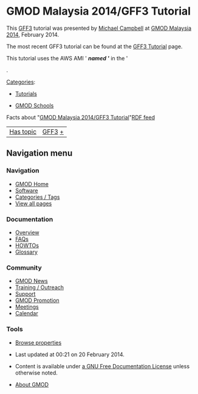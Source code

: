 



<span id="top"></span>




# <span dir="auto">GMOD Malaysia 2014/GFF3 Tutorial</span>









This [GFF3](../GFF3 "GFF3") tutorial was presented by [Michael
Campbell](../User%3AMichael_Campbell "User%3AMichael Campbell") at [GMOD
Malaysia 2014](../GMOD_Malaysia_2014.1 "GMOD Malaysia 2014"), February
2014.

The most recent GFF3 tutorial can be found at the <a
href="http://gmod.org/mediawiki/index.php?title=GFF3_Tutorial&amp;action=edit&amp;redlink=1"
class="new" title="GFF3 Tutorial (page does not exist)">GFF3
Tutorial</a> page.

This tutorial uses the AWS AMI ' ***named '*** in the '

.




[Categories](../Special%3ACategories "Special%3ACategories"):

- [Tutorials](../Category%3ATutorials "Category%3ATutorials")

- [GMOD Schools](../Category%3AGMOD_Schools "Category%3AGMOD Schools")



<span class="smwfactboxhead">Facts about
"<span class="swmfactboxheadbrowse">[GMOD Malaysia 2014/GFF3
Tutorial](../Special%3ABrowse/GMOD-20Malaysia-202014-2FGFF3-20Tutorial "Special%3ABrowse/GMOD-20Malaysia-202014-2FGFF3-20Tutorial")</span>"</span><span class="smwrdflink"><span class="rdflink">[RDF
feed](http://gmod.org/wiki/Special:ExportRDF/GMOD_Malaysia_2014/GFF3_Tutorial "Special:ExportRDF/GMOD Malaysia 2014/GFF3 Tutorial")</span></span>

|  |  |
|----|----|
| [Has topic](../Property%3AHas_topic "Property:Has topic") | [GFF3](../GFF3 "GFF3") <span class="smwsearch">[+](../Special%3ASearchByProperty/Has-20topic/GFF3 "Special%3ASearchByProperty/Has-20topic/GFF3")</span> |






## Navigation menu







<a href="../Main_Page"
style="background-image: url(../../images/GMOD-cogs.png);"
title="Visit the main page"></a>


### Navigation



- <span id="n-GMOD-Home">[GMOD Home](../Main_Page)</span>
- <span id="n-Software">[Software](../GMOD_Components)</span>
- <span id="n-Categories-.2F-Tags">[Categories /
  Tags](../Categories)</span>
- <span id="n-View-all-pages">[View all
  pages](../Special:AllPages)</span>




### Documentation



- <span id="n-Overview">[Overview](../Overview)</span>
- <span id="n-FAQs">[FAQs](../Category%3AFAQ)</span>
- <span id="n-HOWTOs">[HOWTOs](../Category%3AHOWTO)</span>
- <span id="n-Glossary">[Glossary](../Glossary)</span>




### Community



- <span id="n-GMOD-News">[GMOD News](../GMOD_News)</span>
- <span id="n-Training-.2F-Outreach">[Training /
  Outreach](../Training_and_Outreach)</span>
- <span id="n-Support">[Support](../Support)</span>
- <span id="n-GMOD-Promotion">[GMOD Promotion](../GMOD_Promotion)</span>
- <span id="n-Meetings">[Meetings](../Meetings)</span>
- <span id="n-Calendar">[Calendar](../Calendar)</span>




### Tools

- <span id="t-smwbrowselink"><a href="../Special%3ABrowse/GMOD_Malaysia_2014-2FGFF3_Tutorial"
  rel="smw-browse">Browse properties</a></span>



- <span id="footer-info-lastmod">Last updated at 00:21 on 20 February
  2014.</span>
<!-- - <span id="footer-info-viewcount">6,271 page views.</span> -->
- <span id="footer-info-copyright">Content is available under
  <a href="http://www.gnu.org/licenses/fdl-1.3.html" class="external"
  rel="nofollow">a GNU Free Documentation License</a> unless otherwise
  noted.</span>

<!-- -->

- <span id="footer-places-about">[About
  GMOD](../GMOD%3AAbout "GMOD%3AAbout")</span>

<!-- -->




